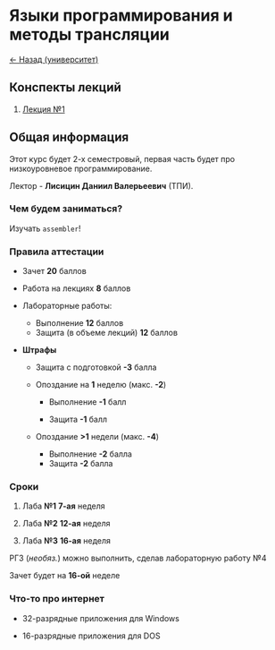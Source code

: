 # Языки программирования и методы трансляции

[<- Назад (университет)](https://github.com/boorlakov/zettelkasten/blob/main/university/README.md)

## Конспекты лекций

1. [Лекция №1](https://github.com/boorlakov/zettelkasten/blob/main/university/proglangs/first_lection.md)

## Общая информация

Этот курс будет 2-х семестровый, первая часть будет про низкоуровневое программирование.

Лектор - **Лисицин Даниил Валерьеевич** (ТПИ).

### Чем будем заниматься?

Изучать `assembler`!

### Правила аттестации

- Зачет **20** баллов

- Работа на лекциях **8** баллов

- Лабораторные работы:

  - Выполнение **12** баллов
  - Защита (в объеме лекций) **12** баллов

- **Штрафы**
  
  - Защита с подготовкой **-3** балла

  - Опоздание на **1** неделю (макс. **-2**)

    - Выполнение **-1** балл

    - Защита **-1** балл
  
  - Опоздание **>1** недели (макс. **-4**)

    - Выполнение **-2** балла
    - Защита **-2** балла

### Сроки

1. Лаба **№1** **7-ая** неделя

2. Лаба **№2** **12-ая** неделя

3. Лаба **№3** **16-ая** неделя

РГЗ (*необяз.*) можно выполнить, сделав лабораторную работу №4

Зачет будет на **16-ой** неделе

### Что-то про интернет

- 32-разрядные приложения для Windows

- 16-разрядные приложения для DOS
